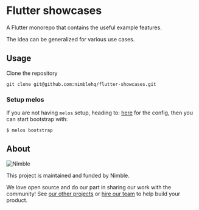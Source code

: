 # Flutter showcases

A Flutter monorepo that contains the useful example features.

The idea can be generalized for various use cases.

## Usage

Clone the repository

`git clone git@github.com:nimblehq/flutter-showcases.git`

### Setup melos

If you are not having `melos` setup, heading to: [here](https://pub.dev/packages/melos) for the config,
then you can start bootstrap with:

 `$ melos bootstrap`

## About

![Nimble](https://assets.nimblehq.co/logo/dark/logo-dark-text-160.png)

This project is maintained and funded by Nimble.

We love open source and do our part in sharing our work with the community!
See [our other projects][community] or [hire our team][hire] to help build your product.

[community]: https://github.com/nimblehq
[hire]: https://nimblehq.co/
